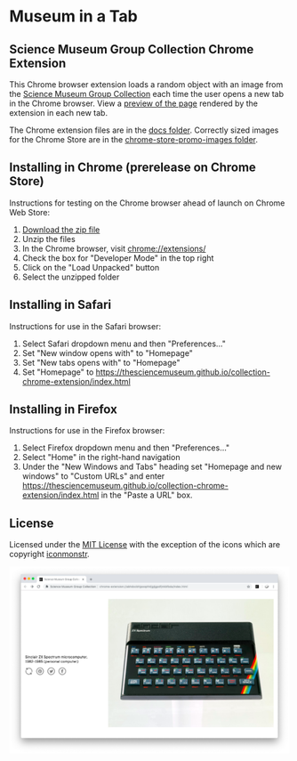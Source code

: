 # Museum in a Tab
## Science Museum Group Collection Chrome Extension

This Chrome browser extension loads a random object with an image from the [Science Museum Group Collection](https://collection.sciencemuseum.org.uk) each time the user opens a new tab in the Chrome browser. View a [preview of the page](https://thesciencemuseum.github.io/collection-chrome-extension/index.html) rendered by the extension in each new tab.

The Chrome extension files are in the [docs folder](https://github.com/TheScienceMuseum/collection-chrome-extension/tree/master/docs). Correctly sized images for the Chrome Store are in the [chrome-store-promo-images folder](https://github.com/TheScienceMuseum/collection-chrome-extension/tree/master/chrome-store-promo-images).

## Installing in Chrome (prerelease on Chrome Store)

Instructions for testing on the Chrome browser ahead of launch on Chrome Web Store:
1. [Download the zip file](https://github.com/TheScienceMuseum/collection-chrome-extension/blob/master/smg-col-chrome-extension.zip) 
2. Unzip the files
3. In the Chrome browser, visit [chrome://extensions/](chrome://extensions/)
4. Check the box for "Developer Mode" in the top right
5. Click on the "Load Unpacked" button
6. Select the unzipped folder

## Installing in Safari
Instructions for use in the Safari browser:
1. Select Safari dropdown menu and then "Preferences..."
2. Set "New window opens with" to "Homepage"
3. Set "New tabs opens with" to "Homepage"
4. Set "Homepage" to https://thesciencemuseum.github.io/collection-chrome-extension/index.html

## Installing in Firefox
Instructions for use in the Firefox browser:
1. Select Firefox dropdown menu and then "Preferences..."
2. Select "Home" in the right-hand navigation
3. Under the "New Windows and Tabs" heading set "Homepage and new windows" to "Custom URLs" and enter https://thesciencemuseum.github.io/collection-chrome-extension/index.html in the "Paste a URL" box. 

## License

Licensed under the [MIT License](https://github.com/TheScienceMuseum/collection-chrome-extension/blob/master/LICENSE) with the exception of the icons which are copyright [iconmonstr](https://iconmonstr.com). 

![Example screenshot showing Sinclair ZX Spectrum computer](https://github.com/TheScienceMuseum/collection-chrome-extension/blob/master/Example_screenshot.png)
